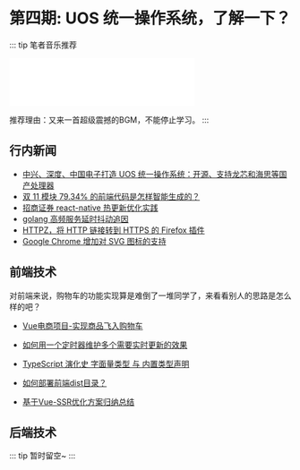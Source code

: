 # 第四期: UOS 统一操作系统，了解一下？

::: tip 笔者音乐推荐
<iframe frameborder="no" border="0" marginwidth="0" marginheight="0" width=330 height=86 src="//music.163.com/outchain/player?type=2&id=38392306&auto=0&height=66"></iframe>

推荐理由：又来一首超级震撼的BGM，不能停止学习。
:::

## 行内新闻

- [中兴、深度、中国电子打造 UOS 统一操作系统：开源、支持龙芯和海思等国产处理器](https://www.oschina.net/news/111412/zte-deepin-cec-chinauos)
- [双 11 模块 79.34% 的前端代码是怎样智能生成的？](https://www.infoq.cn/article/hdsuD4vwOOCySFiBt2FK)
- [招商证券 react-native 热更新优化实践](https://www.infoq.cn/article/2VpEMoVuRxvqp1IzWvJl)
- [golang 高频服务延时抖动追因](https://my.oschina.net/u/2950272/blog/3131912)
- [HTTPZ，将 HTTP 链接转到 HTTPS 的 Firefox 插件](https://www.oschina.net/news/111557/httpz-the-firefox-plugin-change-http-to-https)
- [Google Chrome 增加对 SVG 图标的支持](https://www.oschina.net/news/111556/google-chrome-svg-favicon)

## 前端技术

对前端来说，购物车的功能实现算是难倒了一堆同学了，来看看别人的思路是怎么样的吧？

- [Vue电商项目-实现商品飞入购物车](https://segmentfault.com/a/1190000021100695)

- [如何用一个定时器维护多个需要实时更新的效果](https://segmentfault.com/a/1190000021098978)
- [TypeScript 演化史 字面量类型 与 内置类型声明](https://segmentfault.com/a/1190000020752280)
- [如何部署前端dist目录？](https://segmentfault.com/a/1190000021090339)
- [基于Vue-SSR优化方案归纳总结](https://segmentfault.com/a/1190000021089924)

## 后端技术

::: tip
暂时留空~
:::
